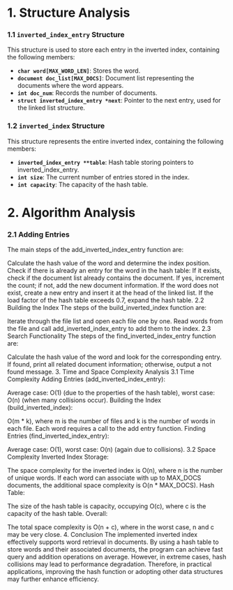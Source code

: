 # 1. Structure Analysis
### 1.1 `inverted_index_entry` Structure
This structure is used to store each entry in the inverted index, containing the following members:

- **`char word[MAX_WORD_LEN]`**: Stores the word.
- **`document doc_list[MAX_DOCS]`**: Document list representing the documents where the word appears.
- **`int doc_num`**: Records the number of documents.
- **`struct inverted_index_entry *next`**: Pointer to the next entry, used for the linked list structure.
### 1.2 `inverted_index` Structure
This structure represents the entire inverted index, containing the following members:

- **`inverted_index_entry **table`**: Hash table storing pointers to inverted_index_entry.
- **`int size`**: The current number of entries stored in the index.
- **`int capacity`**: The capacity of the hash table.
# 2. Algorithm Analysis
### 2.1 Adding Entries
The main steps of the add_inverted_index_entry function are:

Calculate the hash value of the word and determine the index position.
Check if there is already an entry for the word in the hash table:
If it exists, check if the document list already contains the document. If yes, increment the count; if not, add the new document information.
If the word does not exist, create a new entry and insert it at the head of the linked list.
If the load factor of the hash table exceeds 0.7, expand the hash table.
2.2 Building the Index
The steps of the build_inverted_index function are:

Iterate through the file list and open each file one by one.
Read words from the file and call add_inverted_index_entry to add them to the index.
2.3 Search Functionality
The steps of the find_inverted_index_entry function are:

Calculate the hash value of the word and look for the corresponding entry.
If found, print all related document information; otherwise, output a not found message.
3. Time and Space Complexity Analysis
3.1 Time Complexity
Adding Entries (add_inverted_index_entry):

Average case: O(1) (due to the properties of the hash table), worst case: O(n) (when many collisions occur).
Building the Index (build_inverted_index):

O(m * k), where m is the number of files and k is the number of words in each file. Each word requires a call to the add entry function.
Finding Entries (find_inverted_index_entry):

Average case: O(1), worst case: O(n) (again due to collisions).
3.2 Space Complexity
Inverted Index Storage:

The space complexity for the inverted index is O(n), where n is the number of unique words. If each word can associate with up to MAX_DOCS documents, the additional space complexity is O(n * MAX_DOCS).
Hash Table:

The size of the hash table is capacity, occupying O(c), where c is the capacity of the hash table.
Overall:

The total space complexity is O(n + c), where in the worst case, n and c may be very close.
4. Conclusion
The implemented inverted index effectively supports word retrieval in documents. By using a hash table to store words and their associated documents, the program can achieve fast query and addition operations on average. However, in extreme cases, hash collisions may lead to performance degradation. Therefore, in practical applications, improving the hash function or adopting other data structures may further enhance efficiency.

